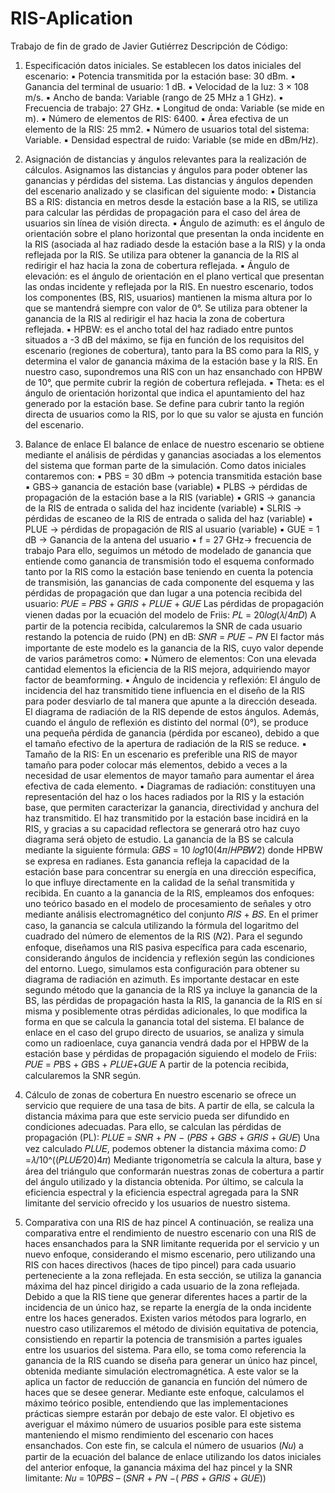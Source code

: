 # RIS-Aplication
Trabajo de fin de grado de Javier Gutiérrez
Descripción de Código:

1. Especificación datos iniciales.
Se establecen los datos iniciales del escenario:
▪ Potencia transmitida por la estación base: 30 dBm.
▪ Ganancia del terminal de usuario: 1 dB.
▪ Velocidad de la luz: 3 × 108 m/s.
▪ Ancho de banda: Variable (rango de 25 MHz a 1 GHz).
▪ Frecuencia de trabajo: 27 GHz.
▪ Longitud de onda: Variable (se mide en m).
▪ Número de elementos de RIS: 6400.
▪ Área efectiva de un elemento de la RIS: 25 mm2.
▪ Número de usuarios total del sistema: Variable.
▪ Densidad espectral de ruido: Variable (se mide en dBm/Hz).

2. Asignación de distancias y ángulos relevantes para la realización de cálculos.
Asignamos las distancias y ángulos para poder obtener las ganancias y pérdidas del sistema.
Las distancias y ángulos dependen del escenario analizado y se clasifican del siguiente modo:
▪ Distancia BS a RIS: distancia en metros desde la estación base a la RIS, se
utiliza para calcular las pérdidas de propagación para el caso del área de
usuarios sin línea de visión directa.
▪ Ángulo de azimuth: es el ángulo de orientación sobre el plano horizontal que
presentan la onda incidente en la RIS (asociada al haz radiado desde la
estación base a la RIS) y la onda reflejada por la RIS. Se utiliza para obtener la
ganancia de la RIS al redirigir el haz hacia la zona de cobertura reflejada.
▪ Ángulo de elevación: es el ángulo de orientación en el plano vertical que
presentan las ondas incidente y reflejada por la RIS. En nuestro escenario,
todos los componentes (BS, RIS, usuarios) mantienen la misma altura por lo
que se mantendrá siempre con valor de 0°. Se utiliza para obtener la ganancia
de la RIS al redirigir el haz hacia la zona de cobertura reflejada.
▪ HPBW: es el ancho total del haz radiado entre puntos situados a -3 dB del
máximo, se fija en función de los requisitos del escenario (regiones de
cobertura), tanto para la BS como para la RIS, y determina el valor de ganancia
máxima de la estación base y la RIS. En nuestro caso, supondremos una RIS
con un haz ensanchado con HPBW de 10°, que permite cubrir la región de
cobertura reflejada.
▪ Theta: es el ángulo de orientación horizontal que indica el apuntamiento del
haz generado por la estación base. Se define para cubrir tanto la región
directa de usuarios como la RIS, por lo que su valor se ajusta en función del
escenario.

3. Balance de enlace
El balance de enlace de nuestro escenario se obtiene mediante el análisis de pérdidas y
ganancias asociadas a los elementos del sistema que forman parte de la simulación.
Como datos iniciales contaremos con:
▪ PBS = 30 dBm -> potencia transmitida estación base
▪ GBS-> ganancia de estación base (variable)
▪ PLBS -> pérdidas de propagación de la estación base a la RIS (variable)
▪ GRIS -> ganancia de la RIS de entrada o salida del haz incidente (variable)
▪ SLRIS -> pérdidas de escaneo de la RIS de entrada o salida del haz (variable)
▪ PLUE -> pérdidas de propagación de RIS al usuario (variable)
▪ GUE = 1 dB -> Ganancia de la antena del usuario
▪ f = 27 GHz-> frecuencia de trabajo
Para ello, seguimos un método de modelado de ganancia que entiende como ganancia de
transmisión todo el esquema conformado tanto por la RIS como la estación base teniendo en
cuenta la potencia de transmisión, las ganancias de cada componente del esquema y las
pérdidas de propagación que dan lugar a una potencia recibida del usuario:
          𝑃𝑈𝐸 = 𝑃𝐵𝑆 + 𝐺𝑅𝐼𝑆 + 𝑃𝐿𝑈𝐸 + 𝐺𝑈𝐸
Las pérdidas de propagación vienen dadas por la ecuación del modelo de Friis:
                  𝑃𝐿 = 20𝑙𝑜𝑔(𝜆/4𝜋𝐷) 
A partir de la potencia recibida, calcularemos la SNR de cada usuario restando la potencia de
ruido (PN) en dB:
                  𝑆𝑁𝑅 = 𝑃𝑈𝐸 − 𝑃𝑁 
El factor más importante de este modelo es la ganancia de la RIS, cuyo valor depende de varios
parámetros como:
▪ Número de elementos: Con una elevada cantidad elementos la eficiencia de la RIS
mejora, adquiriendo mayor factor de beamforming.
▪ Ángulo de incidencia y reflexión: El ángulo de incidencia del haz transmitido tiene
influencia en el diseño de la RIS para poder desviarlo de tal manera que apunte a
la dirección deseada. El diagrama de radiación de la RIS depende de estos ángulos.
Además, cuando el ángulo de reflexión es distinto del normal (0°), se produce una
pequeña pérdida de ganancia (pérdida por escaneo), debido a que el tamaño
efectivo de la apertura de radiación de la RIS se reduce.
▪ Tamaño de la RIS: En un escenario es preferible una RIS de mayor tamaño para
poder colocar más elementos, debido a veces a la necesidad de usar elementos de
mayor tamaño para aumentar el área efectiva de cada elemento.
▪ Diagramas de radiación: constituyen una representación del haz o los haces
radiados por la RIS y la estación base, que permiten caracterizar la ganancia,
directividad y anchura del haz transmitido. El haz transmitido por la estación base
incidirá en la RIS, y gracias a su capacidad reflectora se generará otro haz cuyo
diagrama será objeto de estudio.
La ganancia de la BS se calcula mediante la siguiente fórmula:
                𝐺𝐵𝑆 = 10 𝑙𝑜𝑔10(4𝜋/𝐻𝑃𝐵𝑊2) 
donde HPBW se expresa en radianes.
Esta ganancia refleja la capacidad de la estación base para concentrar su energía en una
dirección específica, lo que influye directamente en la calidad de la señal transmitida y
recibida.
En cuanto a la ganancia de la RIS, empleamos dos enfoques: uno teórico basado en el modelo
de procesamiento de señales y otro mediante análisis electromagnético del conjunto 𝑅𝐼𝑆 +
𝐵𝑆. En el primer caso, la ganancia se calcula utilizando la fórmula del logaritmo del cuadrado
del número de elementos de la RIS (𝑁2). Para el segundo enfoque, diseñamos una RIS pasiva
específica para cada escenario, considerando ángulos de incidencia y reflexión según las
condiciones del entorno. Luego, simulamos esta configuración para obtener su diagrama de
radiación en azimuth. Es importante destacar en este segundo método que la ganancia de la
RIS ya incluye la ganancia de la BS, las pérdidas de propagación hasta la RIS, la ganancia de la
RIS en sí misma y posiblemente otras pérdidas adicionales, lo que modifica la forma en que se
calcula la ganancia total del sistema.
El balance de enlace en el caso del grupo directo de usuarios, se analiza y simula como un
radioenlace, cuya ganancia vendrá dada por el HPBW de la estación base y pérdidas de
propagación siguiendo el modelo de Friis:
                𝑃𝑈𝐸 = 𝑃BS + 𝐺BS + 𝑃𝐿𝑈𝐸+𝐺𝑈𝐸 
A partir de la potencia recibida, calcularemos la SNR según.

4. Cálculo de zonas de cobertura
En nuestro escenario se ofrece un servicio que requiere de una tasa de bits. A partir de ella, se
calcula la distancia máxima para que este servicio pueda ser difundido en condiciones
adecuadas. 
Para ello, se calculan las pérdidas de propagación (PL):
            𝑃𝐿𝑈𝐸 = 𝑆𝑁𝑅 + 𝑃𝑁 − (𝑃𝐵𝑆 + 𝐺𝐵𝑆 + 𝐺𝑅𝐼𝑆 + 𝐺𝑈𝐸)
Una vez calculado 𝑃𝐿𝑈𝐸, podemos obtener la distancia máxima como:
                      𝐷 =𝜆/10^((𝑃𝐿𝑈𝐸⁄20)4𝜋) 
Mediante trigonometría se calcula la altura, base y área del triángulo que conformarán
nuestras zonas de cobertura a partir del ángulo utilizado y la distancia obtenida.
Por último, se calcula la eficiencia espectral y la eficiencia espectral agregada para la SNR
limitante del servicio ofrecido y los usuarios de nuestro sistema.

5. Comparativa con una RIS de haz pincel
A continuación, se realiza una comparativa entre el rendimiento de nuestro escenario con una
RIS de haces ensanchados para la SNR limitante requerida por el servicio y un nuevo enfoque,
considerando el mismo escenario, pero utilizando una RIS con haces directivos (haces de tipo
pincel) para cada usuario perteneciente a la zona reflejada.
En esta sección, se utiliza la ganancia máxima del haz pincel dirigido a cada usuario de la zona
reflejada. Debido a que la RIS tiene que generar diferentes haces a partir de la incidencia de un
único haz, se reparte la energía de la onda incidente entre los haces generados. Existen varios
métodos para lograrlo, en nuestro caso utilizaremos el método de división equitativa de
potencia, consistiendo en repartir la potencia de transmisión a partes iguales entre los
usuarios del sistema. Para ello, se toma como referencia la ganancia de la RIS cuando se diseña
para generar un único haz pincel, obtenida mediante simulación electromagnética. A este valor
se la aplica un factor de reducción de ganancia en función del número de haces que se desee
generar. Mediante este enfoque, calculamos el máximo teórico posible, entendiendo que las
implementaciones prácticas siempre estarán por debajo de este valor.
El objetivo es averiguar el máximo número de usuarios posible para este sistema manteniendo
el mismo rendimiento del escenario con haces ensanchados. Con este fin, se calcula el número
de usuarios (𝑁𝑢) a partir de la ecuación del balance de enlace utilizando los datos iniciales del
anterior enfoque, la ganancia máxima del haz pincel y la SNR limitante:
              𝑁𝑢 = 10𝑃𝐵𝑆 – (𝑆𝑁𝑅 + 𝑃𝑁 −( 𝑃𝐵𝑆 + 𝐺𝑅𝐼𝑆 + 𝐺𝑈𝐸))
